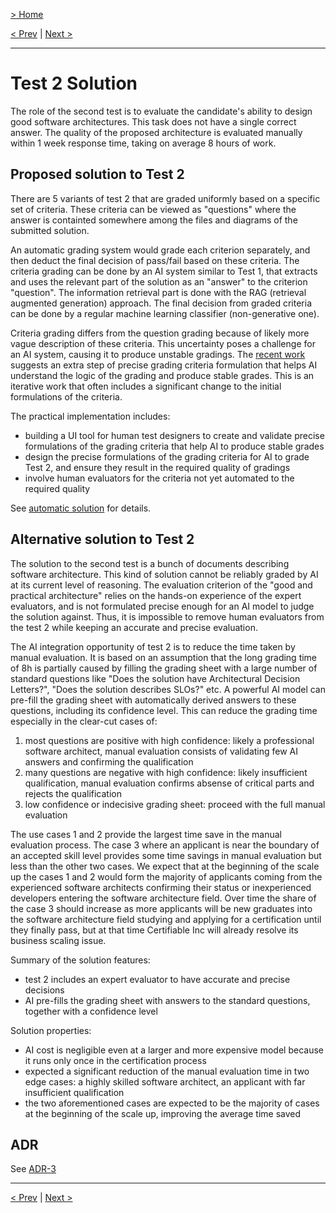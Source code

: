 [> Home](../readme.md)

[< Prev](../4.Problem-background/ai-integration-opportunity.md)  |  [Next >](architectural-overview.md)

---

# Test 2 Solution

The role of the second test is to evaluate the candidate's ability to design good software architectures. This task does
not have a single correct answer. The quality of the proposed architecture is evaluated manually within 1 week response
time, taking on average 8 hours of work.

## Proposed solution to Test 2

There are 5 variants of test 2 that are graded uniformly based on a specific set of criteria. These criteria can be
viewed as "questions" where the answer is containted somewhere among the files and diagrams of the submitted solution.

An automatic grading system would grade each criterion separately, and then deduct the final decision of pass/fail based
on these criteria. The criteria grading can be done by an AI system similar to Test 1, that extracts and uses the
relevant part of the solution as an "answer" to the criterion "question". The information retrieval part is done with
the RAG (retrieval augmented generation) approach. The final decision from graded criteria can be done by a regular
machine learning classifier (non-generative one).

Criteria grading differs from the question grading because of likely more vague description of these criteria. This
uncertainty poses a challenge for an AI system, causing it to produce unstable gradings.
The [recent work](../references.md#llm-validators) suggests an extra step of precise grading criteria formulation that
helps AI understand the logic of the grading and produce stable grades. This is an iterative work that often includes a
significant change to the initial formulations of the criteria.

The practical implementation includes:

- building a UI tool for human test designers to create and validate precise formulations of the grading criteria that
  help AI to produce stable grades
- design the precise formulations of the grading criteria for AI to grade Test 2, and ensure they result in the required
  quality of gradings
- involve human evaluators for the criteria not yet automated to the required quality

See [automatic solution](./automatic-solution.md) for details.

## Alternative solution to Test 2

The solution to the second test is a bunch of documents describing software architecture. This kind of solution cannot
be reliably graded by AI at its current level of reasoning. The evaluation criterion of the "good and practical
architecture" relies on the hands-on experience of the expert evaluators, and is not formulated precise enough for an AI
model to judge the solution against. Thus, it is impossible to remove human evaluators from the test 2 while keeping an
accurate and precise evaluation.

The AI integration opportunity of test 2 is to reduce the time taken by manual evaluation. It is based on an assumption
that the long grading time of 8h is partially caused by filling the grading sheet with a large number of standard
questions like "Does the solution have Architectural Decision Letters?", "Does the solution describes SLOs?" etc. A
powerful AI model can pre-fill the grading sheet with automatically derived answers to these questions, including its
confidence level. This can reduce the grading time especially in the clear-cut cases of:

1. most questions are positive with high confidence: likely a professional software architect, manual evaluation
   consists of validating few AI answers and confirming the qualification
2. many questions are negative with high confidence: likely insufficient qualification, manual evaluation confirms
   absense of critical parts and rejects the qualification
3. low confidence or indecisive grading sheet: proceed with the full manual evaluation

The use cases 1 and 2 provide the largest time save in the manual evaluation process. The case 3 where an applicant is
near the boundary of an accepted skill level provides some time savings in manual evaluation but less than the other two
cases. We expect that at the beginning of the scale up the cases 1 and 2 would form the majority of applicants coming
from the experienced software architects confirming their status or inexperienced developers entering the software
architecture field. Over time the share of the case 3 should increase as more applicants will be new graduates into the
software architecture field studying and applying for a certification until they finally pass, but at that time
Certifiable Inc will already resolve its business scaling issue.

Summary of the solution features:

- test 2 includes an expert evaluator to have accurate and precise decisions
- AI pre-fills the grading sheet with answers to the standard questions, together with a confidence level

Solution properties:

- AI cost is negligible even at a larger and more expensive model because it runs only once in the certification process
- expected a significant reduction of the manual evaluation time in two edge cases: a highly skilled software architect,
  an applicant with far insufficient qualification
- the two aforementioned cases are expected to be the majority of cases at the beginning of the scale up, improving the
  average time saved

## ADR

See [ADR-3](../7.ADRs/0002-test2) 


---

[< Prev](../4.Problem-background/ai-integration-opportunity.md)  |  [Next >](architectural-overview.md)
